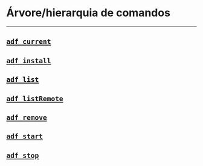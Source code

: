 # Árvore/hierarquia de comandos

***
## [`adf current`](adf_current.md)
<!-- ### [`adf help`](adf_help) -->
## [`adf install`](adf_install.md)
## [`adf list`](adf_list.md)
## [`adf listRemote`](adf_listRemote.md)
## [`adf remove`](adf_remove.md)
## [`adf start`](adf_start.md)
## [`adf stop`](adf_stop.md)
